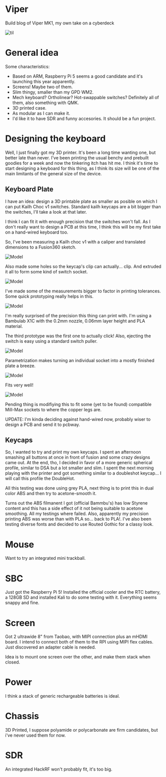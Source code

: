 # Viper
Build blog of Viper MK1, my own take on a cyberdeck

![til](https://github.com/0xlillith/Viper/blob/main/img/0-blog-barney.gif)

# General idea
Some characteristics:
- Based on ARM, Raspberry Pi 5 seems a good candidate and it's launching this year apparently.
- Screens! Maybe two of them.
- Slim thingy, smaller than my GPD WM2.
- Mech keyboard? Ortholinear? Hot-swappable switches? Definitely all of them, also something with QMK.
- 3D printed case.
- As modular as I can make it.
- I'd like it to have SDR and funny accesories. It should be a fun project.

# Designing the keyboard
Well, I just finally got my 3D printer. It's been a long time wanting one, but better late than never. I've been printing the usual benchy and prebuilt goodies for a week and now the tinkering itch has hit me. I think it's time to start designing a keyboard for this thing, as I think its size will be one of the main limitants of the general size of the device.

## Keyboard Plate

I have an idea: design a 3D printable plate as smaller as posible on which I can put Kailh Choc v1 switches. Standard kailh keycaps are a bit bigger than the switches, I'll take a look at that later.

I think I can fit it with enough precision that the switches won't fall. As I don't really want to design a PCB at this time, I think this will be my first take on a hand-wired keyboard too.

So, I've been measuring a Kailh choc v1 with a caliper and translated dimensions to a Fusion360 sketch. 

![Model](https://github.com/0xlillith/Viper/blob/main/img/1.png)

Also made some holes so the keycap's clip can actually... clip. And extruded it all to form some kind of switch socket.

![Model](https://github.com/0xlillith/Viper/blob/main/img/2.png)

I've made some of the measurements bigger to factor in printing tolerances. Some quick prototyping really helps in this.

![Model](https://github.com/0xlillith/Viper/blob/main/img/3.jpg)

I'm really surprised of the precision this thing can print with. I'm using a Bambulab X1C with the 0.2mm nozzle, 0.06mm layer height and PLA material.

The third prototype was the first one to actually click! Also, ejecting the switch is easy using a standard switch puller.

![Model](https://github.com/0xlillith/Viper/blob/main/img/4.jpg)

Parametrization makes turning an individual socket into a mostly finished plate a breeze.

![Model](https://github.com/0xlillith/Viper/blob/main/img/5.png)

Fits very well!

![Model](https://github.com/0xlillith/Viper/blob/main/img/6.jpg)

Pending thing is modifiying this to fit some (yet to be found) compatible Mill-Max sockets to where the copper legs are.

UPDATE: I'm kinda deciding against hand-wired now, probably  wiser to design a PCB and send it to pcbway.

## Keycaps

So, I wanted to try and print my own keycaps. I spent an afternoon smashing all buttons at once in front of fusion and some crazy designs came out. At the end, tho, I decided in favor of a more generic spherical profile, similar to DSA but a lot smaller and slim. I spent the next morning playing with the printer and got something similar to a doubleshot keycap... I will call this profile the DoubleHot.

All this testing was done using grey PLA, next thing is to print this in dual color ABS and then try to acetone-smooth it.

Turns out the ABS filmanent I got (official Bammbu's) has low Styrene content and this has a side effect of it not being suitable to acetone smoothing. All my testings where failed. Also, apparently my precision printing ABS was worse than with PLA so... back to PLA!.
I've also been testing diverse fonts and decided to use Routed Gothic for a classy look.

# Mouse
Want to try an integrated mini trackball.

# SBC
Just got the Raspberry Pi 5! Installed the official cooler and the RTC battery, a 128GB SD and installed Kali to do some testing with it. Everything seems snappy and fine.

# Screen
Got 2 ultrawide 8" from Taobao, with MIPI connection plus an mHDMI board. I intend to connect both of them to the RPI using MIPI flex cables. Just discovered an adapter cable is needed.

Idea is to mount one screen over the other, and make them stack when closed.

# Power
I think a stack of generic rechargeable batteries is ideal.

# Chassis
3D Printed, I suppose polyamide or polycarbonate are firm candidates, but i've never used them for now.

# SDR
An integrated HackRF won't probably fit, it's too big.


